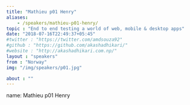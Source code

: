 ```yaml
---
title: "Mathieu p01 Henry"
aliases:
    - /speakers/mathieu-p01-henry/
topic : "End to end testing a world of web, mobile & desktop apps"
date: "2018-07-16T22:49:37+05:45"
#twitter : "https://twitter.com/amdsouza92"
#github : "https://github.com/akashadhikari/"
#website : "http://akashadhikari.com.np/"
layout : "speakers"
from : "Norway"
img: "/img/speakers/p01.jpg"

about : ""
---
```

name: Mathieu p01 Henry
